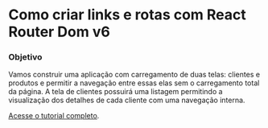 # Como criar links e rotas com React Router Dom v6

### Objetivo
Vamos construir uma aplicação com carregamento de duas telas: clientes e produtos e permitir a navegação entre essas elas sem o carregamento total da página. A tela de clientes possuirá uma listagem permitindo a visualização dos detalhes de cada cliente com uma navegação interna.

[Acesse o tutorial completo](https://tiagosabadini.medium.com/como-criar-links-e-rotas-com-react-router-dom-v6-f379b2e78b7a).

